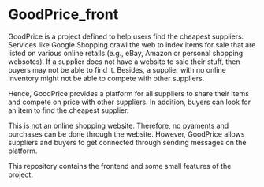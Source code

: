 # GoodPrice_front

GoodPrice is a project defined to help users find the cheapest suppliers. Services like Google Shopping crawl the web to index items for sale that are listed on various online retails (e.g., eBay, Amazon or personal shopping websotes). If a supplier does not have a website to sale their stuff, then buyers may not be able to find it. Besides, a supplier with no online inventory might not be able to compete with other suppliers. 

Hence, GoodPrice provides a platform for all suppliers to share their items and compete on price with other suppliers. In addition, buyers can look for an item to find the cheapest supplier.

This is not an online shopping website. Therefore, no pyaments and purchases can be done through the website. 
However, GoodPrice allows suppliers and buyers to get connected through sending messages on the platform.

This repository contains the frontend and some small features of the project.
